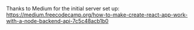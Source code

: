 Thanks to Medium for the initial server set up:
https://medium.freecodecamp.org/how-to-make-create-react-app-work-with-a-node-backend-api-7c5c48acb1b0
